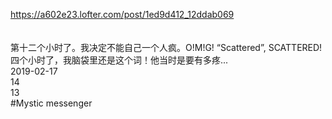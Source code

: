 https://a602e23.lofter.com/post/1ed9d412_12ddab069<br/>
<br/>
<br/>
第十二个小时了。我决定不能自己一个人疯。O!M!G! “Scattered”, SCATTERED!四个小时了，我脑袋里还是这个词！他当时是要有多疼...<br/>
2019-02-17<br/>
14<br/>
13<br/>
#Mystic messenger<br/>
